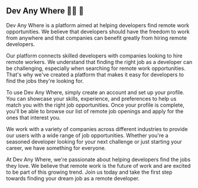 ## Dev Any Where 👩‍💻 🚀


Dev Any Where is a platform aimed at helping developers find remote work opportunities. We believe that developers should have the freedom to work from anywhere and that companies can benefit greatly from hiring remote developers.

Our platform connects skilled developers with companies looking to hire remote workers. We understand that finding the right job as a developer can be challenging, especially when searching for remote work opportunities. That's why we've created a platform that makes it easy for developers to find the jobs they're looking for.

To use Dev Any Where, simply create an account and set up your profile. You can showcase your skills, experience, and preferences to help us match you with the right job opportunities. Once your profile is complete, you'll be able to browse our list of remote job openings and apply for the ones that interest you.

We work with a variety of companies across different industries to provide our users with a wide range of job opportunities. Whether you're a seasoned developer looking for your next challenge or just starting your career, we have something for everyone.

At Dev Any Where, we're passionate about helping developers find the jobs they love. We believe that remote work is the future of work and are excited to be part of this growing trend. Join us today and take the first step towards finding your dream job as a remote developer.

